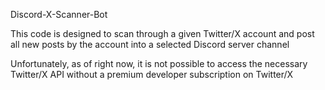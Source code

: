 Discord-X-Scanner-Bot

This code is designed to scan through a given Twitter/X account and post all new posts by the account into a selected Discord server channel

Unfortunately, as of right now, it is not possible to access the necessary Twitter/X API without a premium developer subscription on Twitter/X
